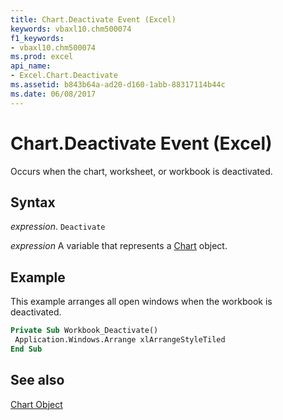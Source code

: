 ```yaml
---
title: Chart.Deactivate Event (Excel)
keywords: vbaxl10.chm500074
f1_keywords:
- vbaxl10.chm500074
ms.prod: excel
api_name:
- Excel.Chart.Deactivate
ms.assetid: b843b64a-ad20-d160-1abb-88317114b44c
ms.date: 06/08/2017
---
```



# Chart.Deactivate Event (Excel)

Occurs when the chart, worksheet, or workbook is deactivated.


## Syntax

_expression_. `Deactivate`

_expression_ A variable that represents a [Chart](Excel.Chart-graph-object.md) object.


## Example

This example arranges all open windows when the workbook is deactivated.


```vb
Private Sub Workbook_Deactivate() 
 Application.Windows.Arrange xlArrangeStyleTiled 
End Sub
```


## See also


[Chart Object](Excel.Chart(object).md)

